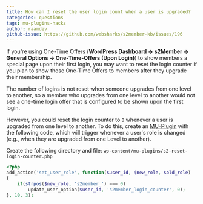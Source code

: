 ```yaml
---
title: How can I reset the user login count when a user is upgraded?
categories: questions
tags: mu-plugins-hacks
author: raamdev
github-issue: https://github.com/websharks/s2member-kb/issues/196
---
```


If you're using One-Time Offers (**WordPress Dashboard → s2Member → General Options → One-Time-Offers (Upon Login)**) to show members a special page upon their first login, you may want to reset the login counter if you plan to show those One-Time Offers to members after they upgrade their membership.

The number of logins is not reset when someone upgrades from one level to another, so a member who upgrades from one level to another would not see a one-time login offer that is configured to be shown upon the first login. 

However, you could reset the login counter to `0` whenever a user is upgraded from one level to another. To do this, create an [MU-Plugin](http://codex.wordpress.org/Must_Use_Plugins) with the following code, which will trigger whenever a user's role is changed (e.g., when they are upgraded from one Level to another). 

Create the following directory and file: `wp-content/mu-plugins/s2-reset-login-counter.php`

```php
<?php
add_action('set_user_role', function($user_id, $new_role, $old_role)
{
    if(strpos($new_role, 's2member_') === 0)
        update_user_option($user_id, 's2member_login_counter', 0);
}, 10, 3);
```

